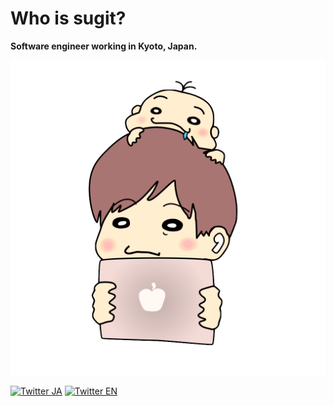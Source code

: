 # Who is sugit?

**Software engineer working in Kyoto, Japan.**

![sugit_icon](../_media/icon.png ":size=100x100")

[![Twitter JA](https://img.shields.io/twitter/url/https/twitter.com/sugitlab.svg?style=for-the-badge&logo=twitter&label=Follow%20%40sugitlab)](https://twitter.com/sugitlab)
[![Twitter EN](https://img.shields.io/twitter/url/https/twitter.com/sugitdev.svg?style=for-the-badge&logo=twitter&label=Follow%20%40sugitdev)](https://twitter.com/sugitdev)
